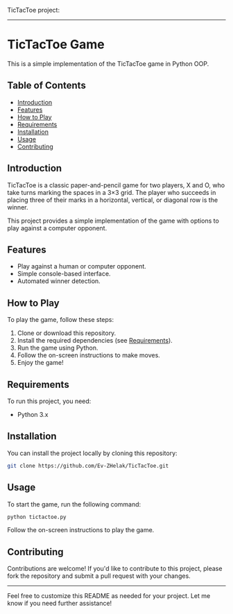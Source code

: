 TicTacToe project:

---

# TicTacToe Game

This is a simple implementation of the TicTacToe game in Python OOP.

## Table of Contents

- [Introduction](#introduction)
- [Features](#features)
- [How to Play](#how-to-play)
- [Requirements](#requirements)
- [Installation](#installation)
- [Usage](#usage)
- [Contributing](#contributing)

## Introduction

TicTacToe is a classic paper-and-pencil game for two players, X and O, who take turns marking the spaces in a 3×3 grid. The player who succeeds in placing three of their marks in a horizontal, vertical, or diagonal row is the winner.

This project provides a simple implementation of the game with options to play against a computer opponent.

## Features

- Play against a human or computer opponent.
- Simple console-based interface.
- Automated winner detection.

## How to Play

To play the game, follow these steps:

1. Clone or download this repository.
2. Install the required dependencies (see [Requirements](#requirements)).
3. Run the game using Python.
4. Follow the on-screen instructions to make moves.
5. Enjoy the game!

## Requirements

To run this project, you need:

- Python 3.x

## Installation

You can install the project locally by cloning this repository:

```bash
git clone https://github.com/Ev-ZHelak/TicTacToe.git
```


## Usage

To start the game, run the following command:

```bash
python tictactoe.py
```

Follow the on-screen instructions to play the game.

## Contributing

Contributions are welcome! If you'd like to contribute to this project, please fork the repository and submit a pull request with your changes.


---

Feel free to customize this README as needed for your project. Let me know if you need further assistance!
